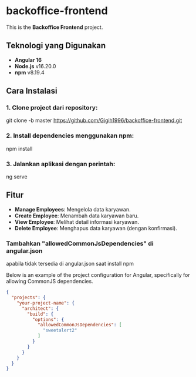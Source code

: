 # backoffice-frontend

This is the **Backoffice Frontend** project.

## Teknologi yang Digunakan
- **Angular 16**
- **Node.js** v16.20.0
- **npm** v8.19.4

## Cara Instalasi

### 1. Clone project dari repository:
git clone -b master https://github.com/Gigih1996/backoffice-frontend.git

### 2. Install dependencies menggunakan npm:
npm install

### 3. Jalankan aplikasi dengan perintah:
ng serve


## Fitur
- **Manage Employees**: Mengelola data karyawan.
- **Create Employee**: Menambah data karyawan baru.
- **View Employee**: Melihat detail informasi karyawan.
- **Delete Employee**: Menghapus data karyawan (dengan konfirmasi).


### Tambahkan "allowedCommonJsDependencies" di angular.json
apabila tidak tersedia di angular.json saat install npm

Below is an example of the project configuration for Angular, specifically for allowing CommonJS dependencies.

```json
{
  "projects": {
    "your-project-name": {
      "architect": {
        "build": {
          "options": {
            "allowedCommonJsDependencies": [
              "sweetalert2"
            ]
          }
        }
      }
    }
  }
}
